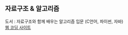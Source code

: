 ## 자료구조 & 알고리즘
도서 : 자료구조와 함께 배우는 알고리즘 입문 (C언어, 파이썬, 자바)</br>
[웹 코딩 사이트](https://www.tutorialspoint.com/codingground.htm)
